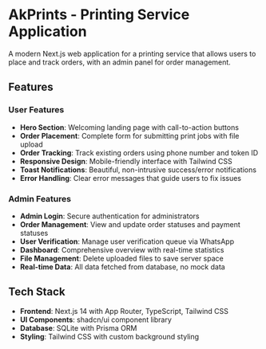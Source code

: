 # AkPrints - Printing Service Application

A modern Next.js web application for a printing service that allows users to place and track orders, with an admin panel for order management.

## Features

### User Features
- **Hero Section**: Welcoming landing page with call-to-action buttons
- **Order Placement**: Complete form for submitting print jobs with file upload
- **Order Tracking**: Track existing orders using phone number and token ID
- **Responsive Design**: Mobile-friendly interface with Tailwind CSS
- **Toast Notifications**: Beautiful, non-intrusive success/error notifications
- **Error Handling**: Clear error messages that guide users to fix issues

### Admin Features
- **Admin Login**: Secure authentication for administrators
- **Order Management**: View and update order statuses and payment statuses
- **User Verification**: Manage user verification queue via WhatsApp
- **Dashboard**: Comprehensive overview with real-time statistics
- **File Management**: Delete uploaded files to save server space
- **Real-time Data**: All data fetched from database, no mock data

## Tech Stack

- **Frontend**: Next.js 14 with App Router, TypeScript, Tailwind CSS
- **UI Components**: shadcn/ui component library
- **Database**: SQLite with Prisma ORM
- **Styling**: Tailwind CSS with custom background styling

